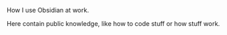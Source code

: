 How I use Obsidian at work. 

Here contain public knowledge, like how to code stuff or how stuff work. 